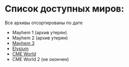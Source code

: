 # Список доступных миров:
Все архивы отсортированы по дате 
- Mayhem 1 (архив утерян)
- Mayhem 2 (архив утерян)
- [Mayhem 3](https://mega.nz/file/hFRGHBrD#HXTMXJUHfWZBoe7eKso1B65rMCS9f8Q2rUumgLEq1QU)
- [Elysium](https://mega.nz/file/xBIRVb4S#sf35n2Gt-4xgO6xU4kV0d-m-7VpfjO-LQuQVaIIZXrE)
- [CME World](https://mega.nz/file/lM4DBDAB#hRQpxvTPK7_p9WMmwLdhtr5zaIImHUhdykA89I-XJ4A)
- CME World 2 (не окончен)
